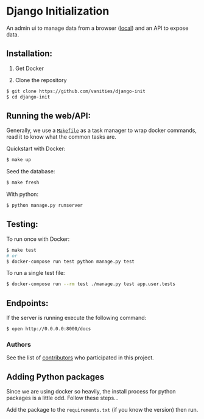 # Django Initialization

An admin ui to manage data from a browser ([local](http://127.0.0.1:8000)) and an API to expose data.


## Installation:

1. Get Docker

2. Clone the repository
```bash
$ git clone https://github.com/vanities/django-init
$ cd django-init
```

## Running the web/API:

Generally, we use a [`Makefile`](https://github.com/vanities/django-init/blob/master/Makefile) as a task manager to wrap docker commands, read it to know what the common tasks are.

Quickstart with Docker:
```bash
$ make up
```

Seed the database:
```bash
$ make fresh
```

With python:
```bash
$ python manage.py runserver
```

## Testing:

To run once with Docker:
```bash
$ make test
# or
$ docker-compose run test python manage.py test
```

To run a single test file:
```bash
$ docker-compose run --rm test ./manage.py test app.user.tests
```

## Endpoints:

If the server is running execute the following command:
```bash
$ open http://0.0.0.0:8000/docs
```

### Authors

See the list of [contributors](https://github.com/vanities/django-init/graphs/contributors) who participated in this project.

## Adding Python packages
Since we are using docker so heavily, the install process for python packages is a little odd. Follow these steps...

Add the package to the `requirements.txt` (if you know the version) then run.
